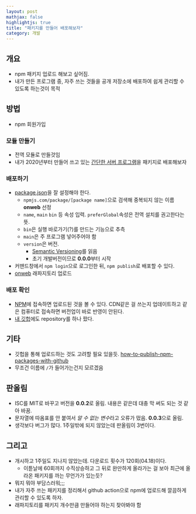 ```yaml
---
layout: post
mathjax: false
highlightjs: true
title: "패키지를 만들어 배포해보자"
category: 개발
---
```


## 개요

- npm 패키지 업로드 해보고 싶어짐.
- 내가 만든 프로그램 중, 자주 쓰는 것들을 공개 저장소에 배포하여 쉽게 관리할 수 있도록 하는것이 목적

## 방법

- npm 회원가입

### 모듈 만들기

- 전역 모듈로 만들것임
- 내가 2020년부터 만들어 쓰고 있는 [간단한 서버 프로그램](https://gist.github.com/esctabcapslock/2ad84370a0d8e5ced8b32948e22ba0ac)을 패키지로 배포해보자

### 배포하기

- [package.json](https://github.com/esctabcapslock/onweb/blob/main/package.json)을 잘 설정해야 한다.
    - `npmjs.com/package/[package name]`으로 검색해 중복되지 않는 이름 **onweb** 선정
    - `name`, `main` `bin` 등 속성 입력. `preferGlobal`속성은 전역 설치를 권고한다는 뜻.  
    - `bin`은 실행 바로가기(?)를 만드는 기능으로 추측
    - `main`은 주 프로그램 넣어주어야 함
    - `version`은 버전.
        - [Semantic Versioning](https://semver.org/lang/ko/)를 읽음
        - 초기 개발버전이므로 **0.0.0**부터 시작
- 커맨드창에서 `npm login`으로 로그인한 뒤, `npm publish`로 배포할 수 있다.
- [onweb](https://github.com/esctabcapslock/onweb) 래파지토리 업로드

### 배포 확인

- [NPM](https://npmjs.com/package/onweb)에 접속하면 업로드된 것을 볼 수 있다. CDN같은 걸 쓰는지 업데이트하고 같은 컴퓨터로 접속하면 버전업이 바로 반영이 안된다.
- [내 깃헙](https://github.com/esctabcapslock/onweb)에도 repository를 하나 팠다.

## 기타

- 깃헙을 통해 업로드하는 것도 고려할 필요 있을듯. [how-to-publish-npm-packages-with-github](https://www.wearecogworks.com/blog/how-to-publish-npm-packages-with-github/)
- 무조건 이름에 `/`가 들어가는건지 모르겠음

 
## 판올림

- ISC를 MIT로 바꾸고 버전을 **0.0.2**로 올림. 내용은 같은데 대충 막 써도 되는 것 같아 바꿈.
- 문자열에 따옴표를 안 붙여서 *알 수 없는 변수*라고 오류가 떴음. **0.0.3**으로 올림.
- 생각보다 버그가 많다. 1주일밖에 되지 않았는데 판올림이 3번이다.

## 그리고


- 개시하고 1주일도 지나지 않았는데. 다운로드 횟수가 120회(04.18)이다. 
    - 이튿날에 60회까지 수직상승하고 그 뒤로 완만하게 올라가는 걸 보아 최근에 올라온 패키지를 까는 무언가가 있는듯?
- 뭐지 뭐야 부담스러워;;;
- 내가 자주 쓰는 패키지를 정리해서 github action으로 npm에 업로드해 깔끔하게 관리할 수 있도록 하자.
- 래파지토리를 패키지 개수만큼 만들어야 하는지 찾아봐야 함 
